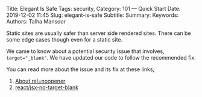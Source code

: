 Title: Elegant Is Safe
Tags: security,
Category: 101 — Quick Start
Date: 2019-12-02 11:45
Slug: elegant-is-safe
Subtitle:
Summary:
Keywords:
Authors: Talha Mansoor

Static sites are usually safer than server side rendered sites. There can be some edge cases though even for a static site.

We came to know about a potential security issue that involves, `target="_blank"`. We have updated our code to follow the recommended fix.

You can read more about the issue and its fix at these links,

1. [About rel=noopener](https://mathiasbynens.github.io/rel-noopener/)
1. [react/jsx-no-target-blank](https://github.com/yannickcr/eslint-plugin-react/blob/master/docs/rules/jsx-no-target-blank.md)
